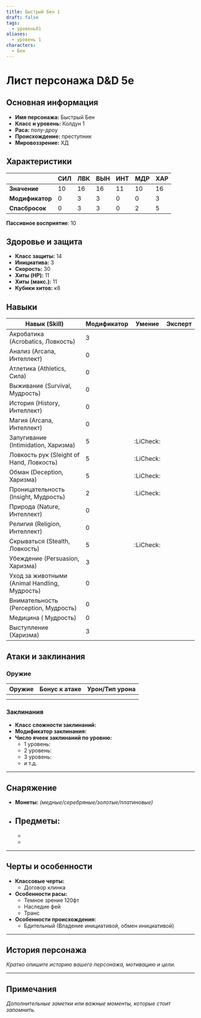 ```yaml
---
title: Быстрый Бен 1
draft: false
tags:
  - уровень01
aliases:
  - уровень 1
characters:
  - Бен
---
```

 # Лист персонажа D&D 5e

## Основная информация
- **Имя персонажа:** Быстрый Бен
- **Класс и уровень:** Колдун 1
- **Раса:** полу-дроу
- **Происхождение:** преступник
- **Мировоззрение:** ХД

## Характеристики

|                 | СИЛ | ЛВК | ВЫН | ИНТ | МДР | ХАР |
| --------------- | --- | --- | --- | --- | --- | --- |
| **Значение**    | 10  | 16  | 16  | 11  | 10  | 16  |
| **Модификатор** | 0   | 3   | 3   | 0   | 0   | 3   |
| **Спасбросок**  | 0   | 3   | 3   | 0   | 2   | 5   |

**Пассивное восприятие**: 10 


## Здоровье и защита
- **Класс защиты:** 14
- **Инициатива:** 3
- **Скорость:** 30
- **Хиты (HP):** 11
- **Хиты (макс.):** 11 
- **Кубики хитов:** к8

## Навыки
| Навык (Skill)                                 | Модификатор | Умение    | Эксперт |
| --------------------------------------------- | ----------- | --------- | ------- |
| Акробатика (Acrobatics, Ловкость)             | 3           |           |         |
| Анализ (Arcana, Интеллект)                    | 0           |           |         |
| Атлетика (Athletics, Сила)                    | 0           |           |         |
| Выживание (Survival, Мудрость)                | 0           |           |         |
| История (History, Интеллект)                  | 0           |           |         |
| Магия (Arcana, Интеллект)                     | 0           |           |         |
| Запугивание (Intimidation, Харизма)           | 5           | :LiCheck: |         |
| Ловкость рук (Sleight of Hand, Ловкость)      | 5           | :LiCheck: |         |
| Обман (Deception, Харизма)                    | 5           | :LiCheck: |         |
| Проницательность (Insight, Мудрость)          | 2           | :LiCheck: |         |
| Природа (Nature, Интеллект)                   | 0           |           |         |
| Религия (Religion, Интеллект)                 | 0           |           |         |
| Скрываться (Stealth, Ловкость)                | 5           | :LiCheck: |         |
| Убеждение (Persuasion, Харизма)               | 3           |           |         |
| Уход за животными (Animal Handling, Мудрость) | 0           |           |         |
| Внимательность (Perception, Мудрость)         | 0           |           |         |
| Медицина ( Мудрость)                          | 0           |           |         |
| Выступление (Харизма)                         | 3           |           |         |
 
## Атаки и заклинания
### Оружие
| Оружие         | Бонус к атаке | Урон/Тип урона |
|----------------|---------------|----------------|
|                |               |                |
|                |               |                |

### Заклинания
- **Класс сложности заклинаний:** 
- **Модификатор заклинания:** 
- **Число ячеек заклинаний по уровню:**
  - 1 уровень: 
  - 2 уровень: 
  - 3 уровень: 
  - и т.д.

---

## Снаряжение
- **Монеты:** _(медные/серебряные/золотые/платиновые)_
- **Предметы:** 
  - 
  - 
  - 

---

## Черты и особенности
- **Классовые черты:**
  - Договор клинка
- **Особенности расы:**
  - Темное зрение 120фт
  - Наследие фей
  - Транс
- **Особенности происхождения:**
  - Бдительный (Владение инициативой, обмен инициативой)

---

## История персонажа
_Кратко опишите историю вашего персонажа, мотивацию и цели._

---

## Примечания
_Дополнительные заметки или важные моменты, которые стоит запомнить._

